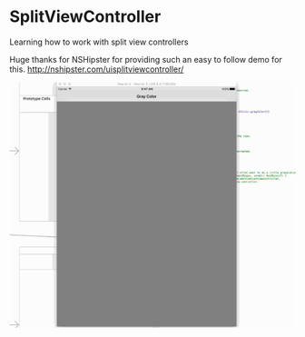 # SplitViewController
Learning how to work with split view controllers

Huge thanks for NSHipster for providing such an easy to follow demo for this. 
http://nshipster.com/uisplitviewcontroller/

![](https://github.com/adeysalyards/SplitViewController/blob/master/SplitViewController_Demo.gif)
